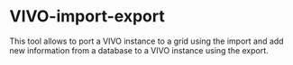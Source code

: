 VIVO-import-export
==================

This tool allows to port a VIVO instance to a grid  using the import and add new information from a database to a VIVO instance using the export.
